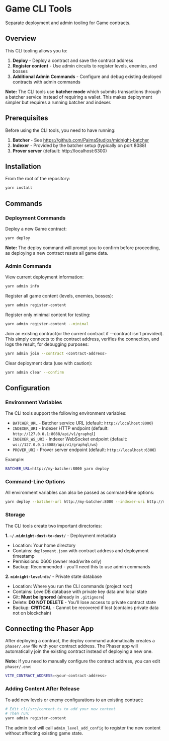 # Game CLI Tools

Separate deployment and admin tooling for Game contracts.

## Overview

This CLI tooling allows you to:

1. **Deploy** - Deploy a contract and save the contract address
2. **Register content** - Use admin circuits to register levels, enemies, and bosses
3. **Additional Admin Commands** - Configure and debug existing deployed contracts with admin commands

**Note:** The CLI tools use **batcher mode** which submits transactions through a batcher service instead of requiring a wallet. This makes deployment simpler but requires a running batcher and indexer.

## Prerequisites

Before using the CLI tools, you need to have running:

1. **Batcher** - See https://github.com/PaimaStudios/midnight-batcher
2. **Indexer** - Provided by the batcher setup (typically on port 8088)
3. **Prover server** (default: http://localhost:6300)

## Installation

From the root of the repository:

```bash
yarn install
```

## Commands

### Deployment Commands

Deploy a new Game contract:

```bash
yarn deploy
```

**Note:** The deploy command will prompt you to confirm before proceeding, as deploying a new contract resets all game data.

### Admin Commands

View current deployment information:

```bash
yarn admin info
```

Register all game content (levels, enemies, bosses):

```bash
yarn admin register-content
```

Register only minimal content for testing:

```bash
yarn admin register-content --minimal
```

Join an existing contract(or the current contract if --contract isn't provided). This simply connects to the contract address, verifies the connection, and logs the result, for debugging purposes:

```bash
yarn admin join --contract <contract-address>
```

Clear deployment data (use with caution):

```bash
yarn admin clear --confirm
```

## Configuration

### Environment Variables

The CLI tools support the following environment variables:

- `BATCHER_URL` - Batcher service URL (default: `http://localhost:8000`)
- `INDEXER_URI` - Indexer HTTP endpoint (default: `http://127.0.0.1:8088/api/v1/graphql`)
- `INDEXER_WS_URI` - Indexer WebSocket endpoint (default: `ws://127.0.0.1:8088/api/v1/graphql/ws`)
- `PROVER_URI` - Prover server endpoint (default: `http://localhost:6300`)

Example:

```bash
BATCHER_URL=http://my-batcher:8000 yarn deploy
```

### Command-Line Options

All environment variables can also be passed as command-line options:

```bash
yarn deploy --batcher-url http://my-batcher:8000 --indexer-uri http://my-indexer:8088/api/v1/graphql
```

### Storage

The CLI tools create two important directories:

**1. `~/.midnight-dust-to-dust/`** - Deployment metadata
- Location: Your home directory
- Contains: `deployment.json` with contract address and deployment timestamp
- Permissions: 0600 (owner read/write only)
- Backup: Recommended - you'll need this to use admin commands

**2. `midnight-level-db/`** - Private state database
- Location: Where you run the CLI commands (project root)
- Contains: LevelDB database with private key data and local state
- Git: **Must be ignored** (already in `.gitignore`)
- Delete: **DO NOT DELETE** - You'll lose access to private contract state
- Backup: **CRITICAL** - Cannot be recovered if lost (contains private data not on blockchain)

## Connecting the Phaser App

After deploying a contract, the deploy command automatically creates a `phaser/.env` file with your contract address. The Phaser app will automatically join the existing contract instead of deploying a new one.

**Note:** If you need to manually configure the contract address, you can edit `phaser/.env`:

```bash
VITE_CONTRACT_ADDRESS=<your-contract-address>
```

### Adding Content After Release

To add new levels or enemy configurations to an existing contract:

```bash
# Edit cli/src/content.ts to add your new content
# Then run:
yarn admin register-content
```

The admin tool will call `admin_level_add_config` to register the new content without affecting existing game state.
